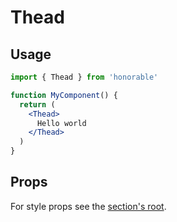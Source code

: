 # Thead

## Usage

```jsx
import { Thead } from 'honorable'

function MyComponent() {
  return (
    <Thead>
      Hello world
    </Thead>
  )
}
```

## Props

For style props see the [section's root](/components/html-tags).
